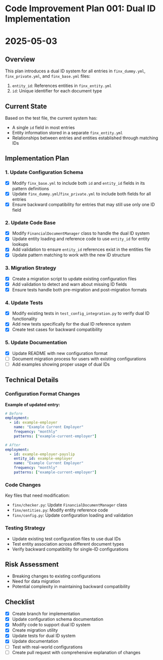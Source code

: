 # Code Improvement Plan 001: Dual ID Implementation

# 2025-05-03

## Overview

This plan introduces a dual ID system for all entries in `finx_dummy.yml`, `finx_private.yml`, and `finx_base.yml` files:
1. `entity_id`: References entities in `finx_entity.yml`
2. `id`: Unique identifier for each document type

## Current State

Based on the test file, the current system has:
- A single `id` field in most entries
- Entity information stored in a separate `finx_entity.yml`
- Relationships between entries and entities established through matching IDs

## Implementation Plan

### 1. Update Configuration Schema

- [x] Modify `finx_base.yml` to include both `id` and `entity_id` fields in its pattern definitions
- [x] Update `finx_dummy.yml`/`finx_private.yml` to include both fields for all entries
- [x] Ensure backward compatibility for entries that may still use only one ID field

### 2. Update Code Base

- [x] Modify `FinancialDocumentManager` class to handle the dual ID system
- [x] Update entity loading and reference code to use `entity_id` for entity lookups
- [x] Add validation to ensure `entity_id` references exist in the entities file
- [x] Update pattern matching to work with the new ID structure

### 3. Migration Strategy

- [x] Create a migration script to update existing configuration files
- [x] Add validation to detect and warn about missing ID fields
- [x] Ensure tests handle both pre-migration and post-migration formats

### 4. Update Tests

- [x] Modify existing tests in `test_config_integration.py` to verify dual ID functionality
- [x] Add new tests specifically for the dual ID reference system
- [x] Create test cases for backward compatibility

### 5. Update Documentation

- [x] Update README with new configuration format
- [ ] Document migration process for users with existing configurations
- [ ] Add examples showing proper usage of dual IDs

## Technical Details

### Configuration Format Changes

**Example of updated entry:**
```yaml
# Before
employment:
  - id: example-employer
    name: "Example Current Employer"
    frequency: "monthly"
    patterns: ["example-current-employer"]

# After
employment:
  - id: example-employer-payslip
    entity_id: example-employer
    name: "Example Current Employer"
    frequency: "monthly"
    patterns: ["example-current-employer"]
```

### Code Changes

Key files that need modification:
- `finx/checker.py`: Update `FinancialDocumentManager` class
- `finx/entities.py`: Modify entity reference code
- `finx/config.py`: Update configuration loading and validation

### Testing Strategy

- Update existing test configuration files to use dual IDs
- Test entity association across different document types
- Verify backward compatibility for single-ID configurations

## Risk Assessment

- Breaking changes to existing configurations
- Need for data migration
- Potential complexity in maintaining backward compatibility

## Checklist

- [x] Create branch for implementation
- [x] Update configuration schema documentation
- [x] Modify code to support dual ID system
- [x] Create migration utility
- [x] Update tests for dual ID system
- [x] Update documentation
- [ ] Test with real-world configurations
- [ ] Create pull request with comprehensive explanation of changes 